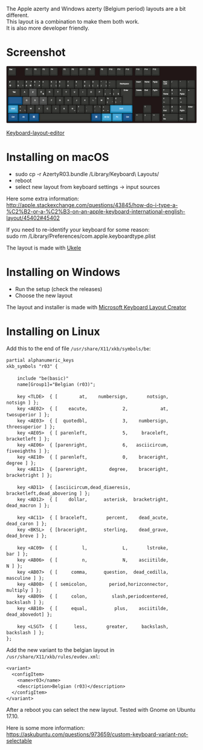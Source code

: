 The Apple azerty and Windows azerty (Belgium period) layouts are a bit different.  
This layout is a combination to make them both work.  
It is also more developer friendly.  

Screenshot
==========
 
![Layout](/keyboard-layout.png)

[Keyboard-layout-editor](http://www.keyboard-layout-editor.com/#/gists/63b058a04445e88629c4292a479f954a)


Installing on macOS
===================
- sudo cp -r AzertyR03.bundle /Library/Keyboard\ Layouts/  
- reboot  
- select new layout from keyboard settings -> input sources  

Here some extra information:  
http://apple.stackexchange.com/questions/43845/how-do-i-type-a-%C2%B2-or-a-%C2%B3-on-an-apple-keyboard-international-english-layout/45402#45402

If you need to re-identify your keyboard for some reason:  
sudo rm /Library/Preferences/com.apple.keyboardtype.plist


The layout is made with [Ukele](http://scripts.sil.org/cms/scripts/page.php?site_id=nrsi&id=ukelele)

Installing on Windows
=====================
- Run the setup (check the releases)
- Choose the new layout

The layout and installer is made with [Microsoft Keyboard Layout Creator](https://msdn.microsoft.com/en-us/globalization/keyboardlayouts.aspx)

Installing on Linux
===================

Add this to the end of file `/usr/share/X11/xkb/symbols/be`:

	partial alphanumeric_keys
	xkb_symbols "r03" {

	    include "be(basic)"
	    name[Group1]="Belgian (r03)";

	    key <TLDE>  { [        at,    numbersign,       notsign,       notsign ] };
	    key <AE02>  { [    eacute,             2,            at,   twosuperior ] };
	    key <AE03>  { [  quotedbl,             3,    numbersign, threesuperior ] };
	    key <AE05>  { [ parenleft,             5,     braceleft,   bracketleft ] };
	    key <AE06>  { [parenright,             6,   asciicircum,   fiveeighths ] };
	    key <AE10>  { [ parenleft,             0,    braceright,        degree ] };
	    key <AE11>  { [parenright,        degree,    braceright,  bracketright ] };

	    key <AD11>  { [asciicircum,dead_diaeresis,   bracketleft,dead_abovering ] };
	    key <AD12>  { [    dollar,      asterisk,  bracketright,   dead_macron ] };

	    key <AC11>  { [ braceleft,       percent,    dead_acute,    dead_caron ] };
	    key <BKSL>  { [braceright,      sterling,    dead_grave,    dead_breve ] };

	    key <AC09>  { [         l,             L,       lstroke,           bar ] };
	    key <AB06>  { [         n,             N,    asciitilde,             N ] };
	    key <AB07>  { [     comma,      question,  dead_cedilla,     masculine ] };
	    key <AB08>  { [ semicolon,        period,horizconnector,      multiply ] };
	    key <AB09>  { [     colon,         slash,periodcentered,     backslash ] };
	    key <AB10>  { [     equal,          plus,    asciitilde,  dead_abovedot] };
	    
	    key <LSGT>  { [      less,       greater,     backslash,     backslash ] };
	};


Add the new variant to the belgian layout in `/usr/share/X11/xkb/rules/evdev.xml`:

	<variant>
	  <configItem>
	    <name>r03</name>
	    <description>Belgian (r03)</description>
	  </configItem>
	</variant>  

After a reboot you can select the new layout. 
Tested with Gnome on Ubuntu 17.10.

Here is some more information: https://askubuntu.com/questions/973659/custom-keyboard-variant-not-selectable
